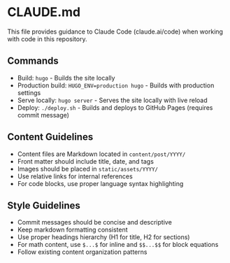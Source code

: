 # CLAUDE.md

This file provides guidance to Claude Code (claude.ai/code) when working with code in this repository.

## Commands
- Build: `hugo` - Builds the site locally
- Production build: `HUGO_ENV=production hugo` - Builds with production settings
- Serve locally: `hugo server` - Serves the site locally with live reload
- Deploy: `./deploy.sh` - Builds and deploys to GitHub Pages (requires commit message)

## Content Guidelines
- Content files are Markdown located in `content/post/YYYY/`
- Front matter should include title, date, and tags
- Images should be placed in `static/assets/YYYY/`
- Use relative links for internal references
- For code blocks, use proper language syntax highlighting

## Style Guidelines
- Commit messages should be concise and descriptive
- Keep markdown formatting consistent
- Use proper headings hierarchy (H1 for title, H2 for sections)
- For math content, use `$...$` for inline and `$$...$$` for block equations
- Follow existing content organization patterns